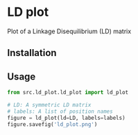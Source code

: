 # LD plot

Plot of a Linkage Disequilibrium (LD) matrix

## Installation

## Usage

```python
from src.ld_plot.ld_plot import ld_plot

# LD: A symmetric LD matrix
# labels: A list of position names
figure = ld_plot(ld=LD, labels=labels)
figure.savefig('ld_plot.png')
```
